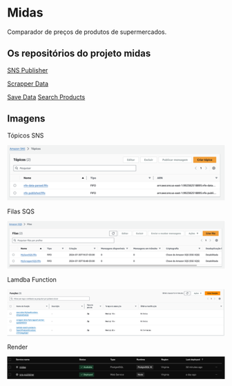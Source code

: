 # Midas

<p>Comparador de preços de produtos de supermercados.</p>

## Os repositórios do projeto midas

<a href="https://github.com/aninhabort/sns-publisher">SNS Publisher<a>

<a href="https://github.com/aninhabort/scrapper-data">Scrapper Data<a>

<a href="https://github.com/aninhabort/save-data">Save Data<a>
<a href="https://github.com/aninhabort/lambda-search-products">Search Products</a>

## Imagens 
<p>Tópicos SNS</p>
<img src="./imgs/sns-topicos.png" alt="Tópicos SNS" />

<p>Filas SQS</p>
<img src="./imgs/sqs-filas.png" alt="Filas SQS" />

<p>Lamdba Function</p>
<img src="./imgs/lambda-funcoes.png" alt="Funções Lambda" />

<p>Render</p>
<img src="./imgs/render.png" alt="Render" />
